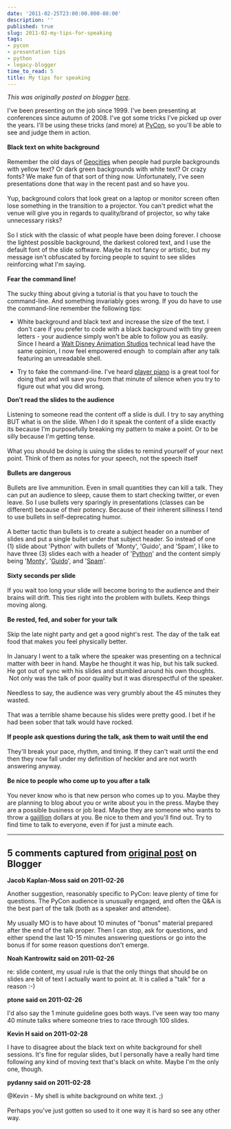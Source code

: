 ```yaml
---
date: '2011-02-25T23:00:00.000-08:00'
description: ''
published: true
slug: 2011-02-my-tips-for-speaking
tags:
- pycon
- presentation tips
- python
- legacy-blogger
time_to_read: 5
title: My tips for speaking
---
```


*This was originally posted on blogger [here](https://pydanny.blogspot.com/2011/02/my-tips-for-speaking.html)*.

I've been presenting on the job since 1999. I've been presenting at conferences since autumn of 2008. I've got some tricks I've picked up over the years. I'll be using these tricks (and more) at <a href="http://us.pycon.org/">PyCon</a>, so you'll be able to see and judge them in action.<br /><br /><b>Black text on white background</b><br /><br />Remember the old days of <a href="http://en.wikipedia.org/wiki/Geocities">Geocities</a> when people had purple backgrounds with yellow text? Or dark green backgrounds with white text? Or crazy fonts? We make fun of that sort of thing now. Unfortunately, I've seen presentations done that way in the recent past and so have you.<br /><br />Yup, background colors that look great on a laptop or monitor screen often lose something in the transition to a projector. You can't predict what the venue will give you in regards to quality/brand of projector, so why take unnecessary risks?<br /><br />So I stick with the classic of what people have been doing forever. I choose the lightest possible background, the darkest colored text, and I use the default font of the slide software. Maybe its not fancy or artistic, but my message isn't obfuscated by forcing people to squint to see slides reinforcing what I'm saying.<br /><br /><b>Fear the command line!</b><br /><br />The sucky thing about giving a tutorial is that you have to touch the command-line. And something invariably goes wrong. If you do have to use the command-line remember the following tips:<br /><ul><li>White background and black text and increase the size of the text. I don't care if you prefer to code with a black background with tiny green letters - your audience simply won't be able to follow you as easily. Since I heard a <a href="http://en.wikipedia.org/wiki/Walt_Disney_Animation_Studios">Walt Disney Animation Studios</a> technical lead have the same opinion, I now feel empowered enough &nbsp;to complain after any talk featuring an unreadable shell.</li></ul><ul><li>Try to fake the command-line. I've heard <a href="http://pypi.python.org/pypi/PlayerPiano">player piano</a> is a great tool for doing that and will save you from that minute of silence when you try to figure out what you did wrong.</li></ul><b>Don't read the slides to the audience</b><br /><br />Listening to someone read the content off a slide is dull. I try to say anything BUT what is on the slide. When I do it speak the content of a slide exactly its because I'm purposefully breaking my pattern to make a point. Or to be silly because I'm getting tense.<br /><br />What you should be doing is using the slides to remind yourself of your next point. Think of them as notes for your speech, not the speech itself<br /><br /><b>Bullets are dangerous</b><br /><br />Bullets are live ammunition. Even in small quantities they can kill a talk. They can put an audience to sleep, cause them to start checking twitter, or even leave. So I use bullets very sparingly in presentations (classes can be different) because of their potency. Because of their inherent silliness I tend to use bullets in self-deprecating humor.<br /><br />A better tactic than bullets is to create a subject header on a number of slides and put a single bullet under that subject header. So instead of one (1) slide about 'Python' with bullets of 'Monty', 'Guido', and 'Spam', I like to have three (3) slides each with a header of '<a href="http://python.org/">Python</a>' and the content simply being '<a href="http://en.wikipedia.org/wiki/Monty_Python">Monty</a>', '<a href="http://en.wikipedia.org/wiki/Guido_Van_Rossum">Guido</a>', and '<a href="http://en.wikipedia.org/wiki/Spam_(Monty_Python)">Spam</a>'.<br /><br /><b>Sixty seconds per slide</b><br /><br />If you wait too long your slide will become boring to the audience and their brains will drift. This ties right into the problem with bullets. Keep things moving along.<br /><br /><b>Be rested, fed, and sober for your talk</b><br /><br />Skip the late night party and get a good night's rest. The day of the talk eat food that makes you feel physically better.<br /><br />In January I went to a talk where the speaker was presenting on a technical matter with beer in hand. Maybe he thought it was hip, but his talk sucked. He got out of sync with his slides and stumbled around his own thoughts. &nbsp;Not only was the talk of poor quality but it was&nbsp;disrespectful&nbsp;of the speaker.<br /><br />Needless to say, the audience was very grumbly about the 45 minutes they wasted.<br /><br />That was a terrible shame because his slides were pretty good. I bet if he had been sober that talk would have rocked.<br /><br /><b>If people ask questions during the talk, ask them to wait until the end</b><br /><br />They'll break your pace,&nbsp;rhythm, and timing. If they can't wait until the end then they now fall under my definition of heckler and are not worth answering anyway.<br /><br /><b>Be nice to people who come up to you after a talk</b><br /><br />You never know who is that new person who comes up to you. Maybe they are planning to blog about you or write about you in the press. Maybe they are a possible business or job lead. Maybe they are someone who wants to throw a <a href="http://en.wikipedia.org/wiki/Gajillion">gajillion</a> dollars at you. Be nice to them and you'll find out. Try to find time to talk to everyone, even if for just a minute each.

---

## 5 comments captured from [original post](https://pydanny.blogspot.com/2011/02/my-tips-for-speaking.html) on Blogger

**Jacob Kaplan-Moss said on 2011-02-26**

Another suggestion, reasonably specific to PyCon: leave plenty of time for questions. The PyCon audience is unusually engaged, and often the Q&amp;A is the best part of the talk (both as a speaker and attendee).<br /><br />My usually MO is to have about 10 minutes of &quot;bonus&quot; material prepared after the end of the talk proper. Then I can stop, ask for questions, and either spend the last 10-15 minutes answering questions or go into the bonus if for some reason questions don't emerge.

**Noah Kantrowitz said on 2011-02-26**

re: slide content, my usual rule is that the only things that should be on slides are bit of text I actually want to point at. It is called a &quot;talk&quot; for a reason :-)

**ptone said on 2011-02-26**

I'd also say the 1 minute guideline goes both ways. I've seen way too many 40 minute talks where someone tries to race through 100 slides.

**Kevin H said on 2011-02-28**

I have to disagree about the black text on white background for shell sessions.  It's fine for regular slides, but I personally have a really hard time following any kind of moving text that's black on white.  Maybe I'm the only one, though.

**pydanny said on 2011-02-28**

@Kevin - My shell is white background on white text. ;)<br /><br />Perhaps you've just gotten so used to it one way it is hard so see any other way.

